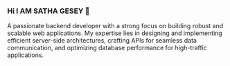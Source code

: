 ### Hi I AM SATHA GESEY 👋
 A passionate backend developer with a strong focus on building robust and scalable web applications.
My expertise lies in designing and implementing efficient server-side architectures, crafting APIs for seamless data communication, and optimizing database performance for high-traffic applications.

<!--
**sathagesey33/sathagesey33** is a ✨ _special_ ✨ repository because its `README.md` (this file) appears on your GitHub profile.

Here are some ideas to get you started:

- 🔭 I’m currently working on https://mamas-joy.onrender.com/
- 🌱 I’m currently learning ...
- 👯 I’m looking to collaborate on ...
- 🤔 I’m looking for help with ...
- 💬 Ask me about ...
- 📫 How to reach me: ...
- 😄 Pronouns: ...
- ⚡ Fun fact: ...
-->
